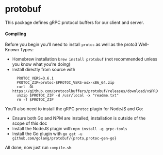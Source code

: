 protobuf
================

This package defines gRPC protocol buffers for our client and server.


#### Compiling

Before you begin you'll need to install `protoc` as well as the proto3 Well-Known Types:

- Homebrew installation `brew install protobuf` (not recommended unless you know what you're doing)
- Install directly from source with
  ```
    PROTOC_VERS=3.6.1
    PROTOC_ZIP=protoc-$PROTOC_VERS-osx-x86_64.zip
    curl -OL https://github.com/protocolbuffers/protobuf/releases/download/v$PROTOC_VERS/$PROTOC_ZIP
    unzip $PROTOC_ZIP -d /usr/local -x "readme.txt"
    rm -f $PROTOC_ZIP
  ```

You'll also need to install the gRPC `protoc` plugin for NodeJS and Go:
- Ensure both Go and NPM are installed, installation is outside of the scope of this doc
- Install the NodeJS plugin with `npm install -g grpc-tools` 
- Install the Go plugin with `go get -u github.com/golang/protobuf/{proto,protoc-gen-go}`


All done, now just run `compile.sh`
